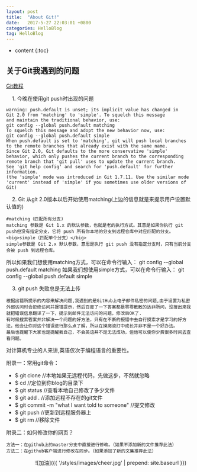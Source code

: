 ```yaml
---
layout: post
title:  "About Git!"
date:   2017-5-27 22:03:01 +0800
categories: HelloBlog
tag: HelloBlog
---
```


* content
{:toc}



关于Git我遇到的问题
-----------------------
[Git教程](http://www.yiibai.com/git/)

&nbsp;&nbsp;&nbsp;&nbsp;1. 今晚在使用git push时出现的问题<br>
	
	warning: push.default is unset; its implicit value has changed in
	Git 2.0 from 'matching' to 'simple'. To squelch this message
	and maintain the traditional behavior, use:
  	git config --global push.default matching
	To squelch this message and adopt the new behavior now, use:
  	git config --global push.default simple
	When push.default is set to 'matching', git will push local branches
	to the remote branches that already exist with the same name.
	Since Git 2.0, Git defaults to the more conservative 'simple'
	behavior, which only pushes the current branch to the corresponding
	remote branch that 'git pull' uses to update the current branch.
	See 'git help config' and search for 'push.default' for further information.
	(the 'simple' mode was introduced in Git 1.7.11. Use the similar mode
	'current' instead of 'simple' if you sometimes use older versions of Git)

&nbsp;&nbsp;&nbsp;&nbsp;2. Git 从git 2.0版本以后开始使用matching(上边的信息就是来提示用户设置默认值的)
	
	#matching（匹配所有分支)
	matching 参数是 Git 1.x 的默认参数，也就是老的执行方式。其意是如果你执行 git push但没有指定分支，它将 push 所有你本地的分支到远程仓库中对应匹配的分支。
	<big>simple（匹配单个分支）</big>
	simple参数是 Git 2.x 默认参数，意思是执行 git push 没有指定分支时，只有当前分支会被 push 到远程仓库。
所以如果我们想使用matching方式，可以在命令行输入：
git config --global push.default matching
如果我们想使用simple方式，可以在命令行输入：
git config --global push.default simple



&nbsp;&nbsp;&nbsp;&nbsp;3. git push 失败总是无法上传

	根据出错所提示的内容来解决问题,我遇到的是GitHub上电子邮件私密的问题,由于设置为私密外部访问时会拒绝访问并报错提示，然后百度了一下答案都是零零散散的达非所问，没搜出来我就把错误信息翻译了一下，提示到邮件无法访问的问题，修改后OK了.
	有时候搜索答案并非解决一个问题的好方法，只有在不断的报错中去自行摸索才是学习的好方法，他会让你对这个错误进行那么点了解，所以在摸爬滚打中成长并非不是一个好办法。
	最后也提醒下大家也是提醒我自己，不会英语并不是无法成功，但他可以使你少费很多时间去查看问题。
对计算机专业的人来讲,英语仅次于编程语言的重要性。

附录一：常用git命令：

+ 	$ git clone  //本地如果无远程代码，先做这步，不然就忽略
+ 	$ cd //定位到你blog的目录下
+ 	$ git status //查看本地自己修改了多少文件
+ 	$ git add . //添加远程不存在的git文件
+ 	$ git commit  -m "what I want told to someone" //提交修改
+ 	$ git push  //更新到远程服务器上
+ 	$ git rm //移除文件

附录二：如何修改你的网页？

	方法一：在github上的master分支中直接进行修改。（如果不添加新的文件推荐此法）
	方法二：在github客户端进行修改在同步。（如果添加了新的文集推荐此法）

&nbsp;&nbsp;&nbsp;&nbsp;&nbsp;&nbsp;&nbsp;&nbsp;&nbsp;&nbsp;&nbsp;&nbsp;&nbsp;&nbsp;&nbsp;&nbsp;&nbsp;&nbsp;&nbsp;&nbsp;![加油]({{ '/styles/images/cheer.jpg' | prepend: site.baseurl  }})

